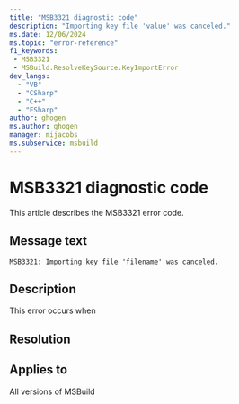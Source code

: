```yaml
---
title: "MSB3321 diagnostic code"
description: "Importing key file 'value' was canceled."
ms.date: 12/06/2024
ms.topic: "error-reference"
f1_keywords:
 - MSB3321
 - MSBuild.ResolveKeySource.KeyImportError
dev_langs:
  - "VB"
  - "CSharp"
  - "C++"
  - "FSharp"
author: ghogen
ms.author: ghogen
manager: mijacobs
ms.subservice: msbuild
---
```


# MSB3321 diagnostic code

<!-- :::ErrorDefinitionDescription::: -->
<!-- :::editable-content name="introDescription"::: -->
This article describes the MSB3321 error code.
<!-- :::editable-content-end::: -->

## Message text

```output
MSB3321: Importing key file 'filename' was canceled.
```

<!-- :::editable-content name="postOutputDescription"::: -->
## Description

This error occurs when 

## Resolution

<!-- :::editable-content-end::: -->
<!-- :::ErrorDefinitionDescription-end::: -->

## Applies to

All versions of MSBuild
